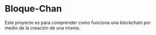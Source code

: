 # Bloque-Chan

Este proyecto es para comprender como funciona una blockchain por medio de la creación de una misma.